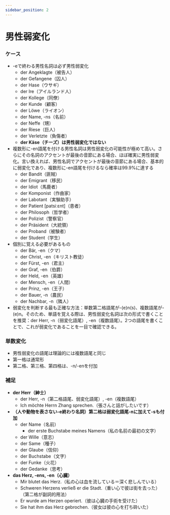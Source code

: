 ```yaml
---
sidebar_position: 2
---
```


# 男性弱変化

### ケース

* -eで終わる男性名詞は必ず男性弱変化
  * der Angeklagte（被告人）
  * der Gefangene（囚人）
  * der Hase（ウサギ）
  * der Ire（アイルランド人）
  * der Kollege（同僚）
  * der Kunde（顧客）
  * der Löwe（ライオン）
  * der Name, -ns（名前）
  * der Neffe（甥）
  * der Riese（巨人）
  * der Verletzte（負傷者）
  * **der Käse（チーズ）は男性弱変化ではない**
* 複数形に-en語尾を付ける男性名詞は男性弱変化の可能性が極めて高い。さらにその名詞のアクセントが最後の音節にある場合、ほぼ確実に男性弱変化。言い換えれば、男性名詞でアクセントが最後の音節にある場合、基本的に弱変化であり、複数形に-en語尾を付けるなら確率は99.9%に達する
  * der Bandit（匪賊）
  * der Emigrant（移民）
  * der Idiot（馬鹿者）
  * der Komponist（作曲家）
  * der Labotant（実験助手）
  * der Patient [patsiːɛnt]（患者）
  * der Philosoph（哲学者）
  * der Polizist（警察官）
  * der Präsident（大統領）
  * der Proband（被験者）
  * der Student（学生）
* 個別に覚える必要があるもの
  * der Bär, -en（クマ）
  * der Christ, -en（キリスト教徒）
  * der Fürst, -en（君主）
  * der Graf, -en（伯爵）
  * der Held, -en（英雄）
  * der Mensch, -en（人間）
  * der Prinz, -en（王子）
  * der Bauer, -n（農民）
  * der Nachbar, -n（隣人）
* 弱変化を判断する最も正確な方法：単数第二格語尾が-(e)n(s)、複数語尾が-(e)n。そのため、単語を覚える際は、男性弱変化名詞は次の形式で書くことを推奨：der Herr, -n（弱変化語尾）, -en（複数語尾）。2つの語尾を書くことで、これが弱変化であることを一目で確認できる。

### 単数変化

* 男性弱変化の語尾は理論的には複数語尾と同じ
* 第一格は通常形
* 第二格、第三格、第四格は、-n/-enを付加

### 補足

* **der Herr（紳士）**
  * der Herr, -n（第二格語尾、弱変化語尾）, -en（複数語尾）
  * Ich möchte Herrn Zhang sprechen.（張さんと話がしたいです）
* **（人や動物を表さない-e終わり名詞）第二格は弱変化語尾-nに加えて-sも付加**
  * der Name（名前）
    * der erste Buchstabe meines Namens（私の名前の最初の文字）
  * der Wille（意志）
  * der Same（種子）
  * der Glaube（信仰）
  * der Buchstabe（文字）
  * der Funke（火花）
  * der Gedanke（思考）
* **das Herz, -ens, -en（心臓）**
  * Mir blutet das Herz.（私の心は血を流している＝深く悲しんでいる）
  * Schweren Herzens verließ er die Stadt.（重い心で彼は街を去った）（第二格が副詞的用法）
  * Er wurde am Herzen operiert.（彼は心臓の手術を受けた）
  * Sie hat ihm das Herz gebrochen.（彼女は彼の心を打ち砕いた）
